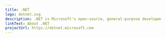 ```yaml
---
title: .NET
logo: dotnet.svg
description: .NET is Microsoft's open-source, general-purpose development framework for building cross-platform apps.
linkText: About .NET
projectUrl: https://dotnet.microsoft.com
---
```

